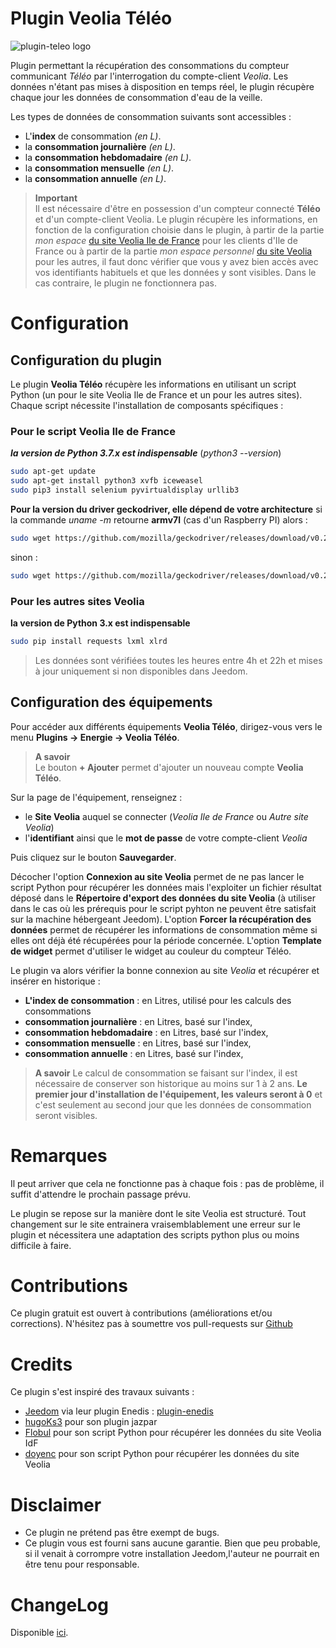 # Plugin Veolia Téléo
![plugin-teleo logo](https://aegis940.github.io/plugin-teleo/assets/images/logo.png)

Plugin permettant la récupération des consommations du compteur communicant *Téléo* par l'interrogation du compte-client *Veolia*. Les données n'étant pas mises à disposition en temps réel, le plugin récupère chaque jour les données de consommation d'eau de la veille. 

Les types de données de consommation suivants sont accessibles :
- L'**index** de consommation *(en L)*.
- la **consommation journalière** *(en L)*.
- la **consommation hebdomadaire** *(en L)*.
- la **consommation mensuelle** *(en L)*.
- la **consommation annuelle** *(en L)*.

>**Important**      
> Il est nécessaire d'être en possession d'un compteur connecté **Téléo** et d'un compte-client Veolia. Le plugin récupère les informations, en fonction de la configuration choisie dans le plugin, à partir de la partie *mon espace* <a href="https://www.vedif.eau.veolia.fr/" target="_blank">du site Veolia Ile de France</a> pour les clients d'Ile de France ou à partir de la partie *mon espace personnel* <a href="https://www.service.eau.veolia.fr/" target="_blank">du site Veolia</a> pour les autres, il faut donc vérifier que vous y avez bien accès avec vos identifiants habituels et que les données y sont visibles. 
> Dans le cas contraire, le plugin ne fonctionnera pas.

# Configuration

## Configuration du plugin

Le plugin **Veolia Téléo** récupère les informations en utilisant un script Python (un pour le site Veolia Ile de France et un pour les autres sites). Chaque script nécessite l'installation de composants spécifiques :

### Pour le script Veolia Ile de France
***la version de Python 3.7.x est indispensable*** (*python3 --version*)
```bash
sudo apt-get update
sudo apt-get install python3 xvfb iceweasel
sudo pip3 install selenium pyvirtualdisplay urllib3
```

**Pour la version du driver geckodriver, elle dépend de votre architecture**
si la commande *uname -m* retourne **armv7l** (cas d'un Raspberry PI) alors :
```bash
sudo wget https://github.com/mozilla/geckodriver/releases/download/v0.23.0/geckodriver-v0.23.0-arm7hf.tar.gz && sudo tar xzfz geckodriver-v0.23.0-arm7hf.tar.gz && sudo mv geckodriver /usr/local/bin && sudo rm geckodriver-v0.23.0-arm7hf.tar.gz
```
sinon :
```bash
sudo wget https://github.com/mozilla/geckodriver/releases/download/v0.26.0/geckodriver-v0.26.0-linux32.tar.gz && sudo tar xzfz geckodriver-v0.26.0-linux32.tar.gz && sudo mv geckodriver /usr/local/bin && sudo rm geckodriver-v0.26.0-linux32.tar.gz
```
### Pour les autres sites Veolia
**la version de Python 3.x est indispensable**
```bash
sudo pip install requests lxml xlrd
```

>Les données sont vérifiées toutes les heures entre 4h et 22h et mises à jour uniquement si non disponibles dans Jeedom.

## Configuration des équipements

Pour accéder aux différents équipements **Veolia Téléo**, dirigez-vous vers le menu **Plugins → Energie → Veolia Téléo**.

> **A savoir**    
> Le bouton **+ Ajouter** permet d'ajouter un nouveau compte **Veolia Téléo**.

Sur la page de l'équipement, renseignez :

- le **Site Veolia** auquel se connecter (*Veolia Ile de France* ou *Autre site Veolia*)
- l'**identifiant** ainsi que le **mot de passe** de votre compte-client *Veolia* 

Puis cliquez sur le bouton **Sauvegarder**.

Décocher l'option **Connexion au site Veolia** permet de ne pas lancer le script Python pour récupérer les données mais l'exploiter un fichier résultat déposé dans le **Répertoire d'export des données du site Veolia** (à utiliser dans le cas où les prérequis pour le script pyhton ne peuvent être satisfait sur la machine hébergeant Jeedom).
L'option **Forcer la récupération des données** permet de récupérer les informations de consommation même si elles ont déjà été récupérées pour la période concernée.
L'option **Template de widget** permet d'utiliser le widget au couleur du compteur Téléo.


Le plugin va alors vérifier la bonne connexion au site *Veolia* et récupérer et insérer en historique :
- **L'index de consommation** : en Litres, utilisé pour les calculs des consommations
- **consommation journalière** : en Litres, basé sur l'index,
- **consommation hebdomadaire** : en Litres, basé sur l'index,
- **consommation mensuelle** : en Litres, basé sur l'index,
- **consommation annuelle** : en Litres, basé sur l'index,

> **A savoir** 
> Le calcul de consommation se faisant sur l'index, il est nécessaire de conserver son historique au moins sur 1 à 2 ans. 
> **Le premier jour d'installation de l'équipement, les valeurs seront à 0** et c'est seulement au second jour que les données de consommation seront visibles.


# Remarques

Il peut arriver que cela ne fonctionne pas à chaque fois : pas de problème, il suffit d'attendre le prochain passage prévu.

Le plugin se repose sur la manière dont le site Veolia est structuré. Tout changement sur le site entrainera vraisemblablement une erreur sur le plugin et nécessitera une adaptation des scripts python plus ou moins difficile à faire.

# Contributions

Ce plugin gratuit est ouvert à contributions (améliorations et/ou corrections). N'hésitez pas à soumettre vos pull-requests sur <a href="https://github.com/Aegis940/plugin-teleo" target="_blank">Github</a>

# Credits

Ce plugin s'est inspiré des travaux suivants :

- [Jeedom](https://github.com/jeedom) via leur plugin Enedis :  [plugin-enedis](https://github.com/jeedom/plugin-enedis)
- [hugoKs3](https://github.com/hugoKs3/plugin-jazpar) pour son plugin jazpar
- [Flobul](https://github.com/Flobul/conso_veolia) pour son script Python pour récupérer les données du site Veolia IdF
- [doyenc](https://community.jeedom.com/t/plugin-veolia-eau-plugin-veolia-eau-narrive-pas-a-se-connecter/17839/38) pour son script Python pour récupérer les données du site Veolia
 

# Disclaimer
-   Ce plugin ne prétend pas être exempt de bugs.
-   Ce plugin vous est fourni sans aucune garantie. Bien que peu probable, si il venait à corrompre votre installation Jeedom,l'auteur ne pourrait en être tenu pour responsable.

# ChangeLog
Disponible [ici](./changelog.md).
